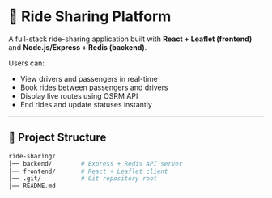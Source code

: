 # 🚖 Ride Sharing Platform  

A full-stack ride-sharing application built with **React + Leaflet (frontend)** and **Node.js/Express + Redis (backend)**.  

Users can:  
- View drivers and passengers in real-time  
- Book rides between passengers and drivers  
- Display live routes using OSRM API  
- End rides and update statuses instantly  

---

## 📂 Project Structure  

```bash
ride-sharing/
│── backend/        # Express + Redis API server
│── frontend/       # React + Leaflet client
│── .git/           # Git repository root
│── README.md
